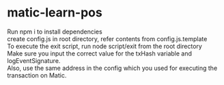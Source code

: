 # matic-learn-pos

Run npm i to install dependencies<br/>
create config.js in root directory, refer contents from config.js.template<br/>
To execute the exit script, run node script/exit from the root directory<br/>
Make sure you input the correct value for the txHash variable and logEventSignature. <br/>
Also, use the same address in the config which you used for executing the transaction on Matic. 

